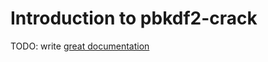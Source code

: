 # Introduction to pbkdf2-crack

TODO: write [great documentation](http://jacobian.org/writing/what-to-write/)
